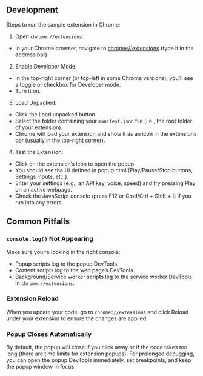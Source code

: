 
## Development

Steps to run the sample extension in Chrome:

1. Open `chrome://extensions`:

- In your Chrome browser, navigate to [chrome://extensions](chrome://extensions) (type it in the address bar).

2. Enable Developer Mode:

- In the top-right corner (or top-left in some Chrome versions), you’ll see a toggle or checkbox for Developer mode.
- Turn it on.

3. Load Unpacked:

- Click the Load unpacked button.
- Select the folder containing your `manifest.json` file (i.e., the root folder of your extension).
- Chrome will load your extension and show it as an icon in the extensions bar (usually in the top-right corner).

4. Test the Extension:

- Click on the extension’s icon to open the popup.
- You should see the UI defined in popup.html (Play/Pause/Stop buttons, Settings inputs, etc.).
- Enter your settings (e.g., an API key, voice, speed) and try pressing Play on an active webpage.
- Check the JavaScript console (press F12 or Cmd/Ctrl + Shift + I) if you run into any errors.


## Common Pitfalls

### `console.log()` Not Appearing

Make sure you’re looking in the right console:
- Popup scripts log to the popup DevTools.
- Content scripts log to the web page’s DevTools.
- Background/Service worker scripts log to the service worker DevTools in `chrome://extensions`.

### Extension Reload

When you update your code, go to `chrome://extensions` and click Reload under your extension to ensure the changes are applied.

### Popup Closes Automatically

By default, the popup will close if you click away or if the code takes too long (there are time limits for extension popups). For prolonged debugging, you can open the popup DevTools immediately, set breakpoints, and keep the popup window in focus.
